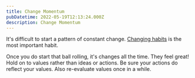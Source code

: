 ```yaml
---
title: Change Momentum
pubDatetime: 2022-05-19T12:13:24.000Z
description: Change Momentum
---
```


It's difficult to start a pattern of constant change. [Changing
habits](about-habit-disruptors) is the most important habit.

Once you do start that ball rolling, it's changes all the time. They feel great!
Hold on to values rather than ideas or actions. Be sure your actions do reflect
your values. Also re-evaluate values once in a while.
